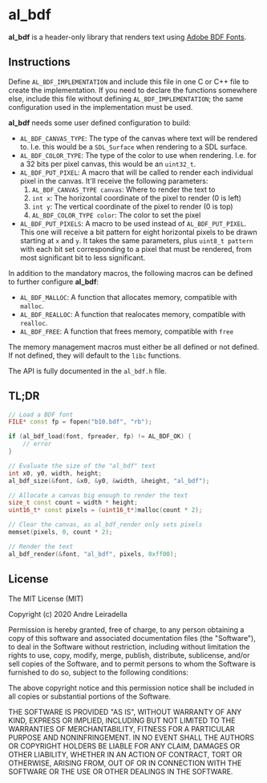 # al_bdf

**al_bdf** is a header-only library that renders text using
[Adobe BDF Fonts](https://wwwimages2.adobe.com/content/dam/acom/en/devnet/font/pdfs/5005.BDF_Spec.pdf).

## Instructions

Define `AL_BDF_IMPLEMENTATION` and include this file in one C or C++ file to
create the implementation. If you need to declare the functions somewhere
else, include this file without defining `AL_BDF_IMPLEMENTATION`; the same
configuration used in the implementation must be used.

**al_bdf** needs some user defined configuration to build:

* `AL_BDF_CANVAS_TYPE`: The type of the canvas where text will be rendered to.
  I.e. this would be a `SDL_Surface` when rendering to a SDL surface.
* `AL_BDF_COLOR_TYPE`: The type of the color to use when rendering. I.e. for a
  32 bits per pixel canvas, this would be an `uint32_t`.
* `AL_BDF_PUT_PIXEL`: A macro that will be called to render each individual
  pixel in the canvas. It'll receive the following parameters:
    1. `AL_BDF_CANVAS_TYPE canvas`: Where to render the text to
    1. `int x`: The horizontal coordinate of the pixel to render (0 is left)
    1. `int y`: The vertical coordinate of the pixel to render (0 is top)
    1. `AL_BDF_COLOR_TYPE color`: The color to set the pixel
* `AL_BDF_PUT_PIXELS`: A macro to be used instead of `AL_BDF_PUT_PIXEL`. This
  one will receive a bit pattern for eight horizontal pixels to be drawn
  starting at `x` and `y`. It takes the same parameters, plus `uint8_t pattern`
  with each bit set corresponding to a pixel that must be rendered, from most
  significant bit to less significant.

In addition to the mandatory macros, the following macros can be defined to
further configure **al_bdf**:

* `AL_BDF_MALLOC`: A function that allocates memory, compatible with `malloc`.
* `AL_BDF_REALLOC`: A function that realocates memory, compatible with
  `realloc`.
* `AL_BDF_FREE`: A function that frees memory, compatible with `free`

The memory management macros must either be all defined or not defined. If not
defined, they will default to the `libc` functions.

The API is fully documented in the `al_bdf.h` file.

## TL;DR

```cpp
// Load a BDF font
FILE* const fp = fopen("b10.bdf", "rb");

if (al_bdf_load(font, fpreader, fp) != AL_BDF_OK) {
    // error
}

// Evaluate the size of the "al_bdf" text
int x0, y0, width, height;
al_bdf_size(&font, &x0, &y0, &width, &height, "al_bdf");

// Allocate a canvas big enough to render the text
size_t const count = width * height;
uint16_t* const pixels = (uint16_t*)malloc(count * 2);

// Clear the canvas, as al_bdf_render only sets pixels
memset(pixels, 0, count * 2);

// Render the text
al_bdf_render(&font, "al_bdf", pixels, 0xff00);
```

## License

The MIT License (MIT)

Copyright (c) 2020 Andre Leiradella

Permission is hereby granted, free of charge, to any person obtaining a copy
of this software and associated documentation files (the "Software"), to deal
in the Software without restriction, including without limitation the rights
to use, copy, modify, merge, publish, distribute, sublicense, and/or sell
copies of the Software, and to permit persons to whom the Software is
furnished to do so, subject to the following conditions:

The above copyright notice and this permission notice shall be included in all
copies or substantial portions of the Software.

THE SOFTWARE IS PROVIDED "AS IS", WITHOUT WARRANTY OF ANY KIND, EXPRESS OR
IMPLIED, INCLUDING BUT NOT LIMITED TO THE WARRANTIES OF MERCHANTABILITY,
FITNESS FOR A PARTICULAR PURPOSE AND NONINFRINGEMENT. IN NO EVENT SHALL THE
AUTHORS OR COPYRIGHT HOLDERS BE LIABLE FOR ANY CLAIM, DAMAGES OR OTHER
LIABILITY, WHETHER IN AN ACTION OF CONTRACT, TORT OR OTHERWISE, ARISING FROM,
OUT OF OR IN CONNECTION WITH THE SOFTWARE OR THE USE OR OTHER DEALINGS IN THE
SOFTWARE.

